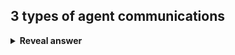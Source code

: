 ## 3 types of agent communications
<details>
<summary><b>Reveal answer</b></summary>
<b>Speech act</b> - Perceived by other agents as an utterance that updates the environment<br><b>Message passing</b> - An agent sends a direct message to each of its neighbours using an agreed protool<br><b>Blackboard </b>- Share data using a central balckboard where it can be accessed by other agents
</details>
